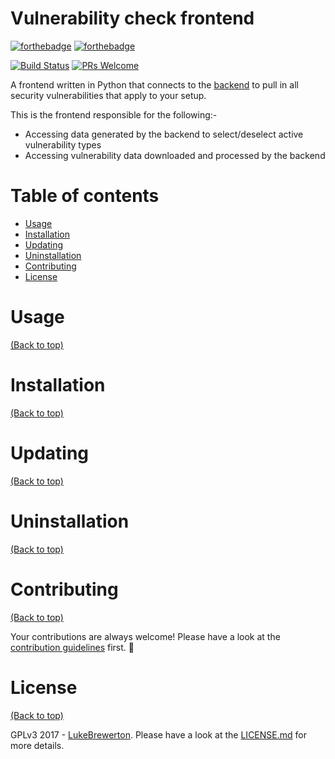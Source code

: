 # Vulnerability check frontend

[![forthebadge](http://forthebadge.com/images/badges/made-with-ruby.svg)](http://forthebadge.com)
[![forthebadge](http://forthebadge.com/images/badges/built-with-love.svg)](http://forthebadge.com)

[![Build Status](https://travis-ci.org/lukebrewerton/vuln_frontend.svg?branch=master)](https://travis-ci.org/lukebrewerton/vuln_frontend)
[![PRs Welcome](https://img.shields.io/badge/PRs-welcome-brightgreen.svg?style=shields)](http://makeapullrequest.com)

A frontend written in Python that connects to the [backend](https://github.com/lukebrewerton/vuln_backend) to pull in all security vulnerabilities that apply to your setup.

This is the frontend responsible for the following:-

- Accessing data generated by the backend to select/deselect active vulnerability types
- Accessing vulnerability data downloaded and processed by the backend



# Table of contents

- [Usage](#usage)
- [Installation](#installation)
- [Updating](#updating)
- [Uninstallation](#uninstallation)
- [Contributing](#contributing)
- [License](#license)

# Usage

[(Back to top)](#table-of-contents)



# Installation

[(Back to top)](#table-of-contents)



# Updating

[(Back to top)](#table-of-contents)



# Uninstallation

[(Back to top)](#table-of-contents)



# Contributing

[(Back to top)](#table-of-contents)

Your contributions are always welcome! Please have a look at the [contribution guidelines](CONTRIBUTING.md) first. :tada:

# License

[(Back to top)](#table-of-contents)


GPLv3 2017 - [LukeBrewerton](https://github.com/lukebrewerton/). Please have a look at the [LICENSE.md](LICENSE.md) for more details.
